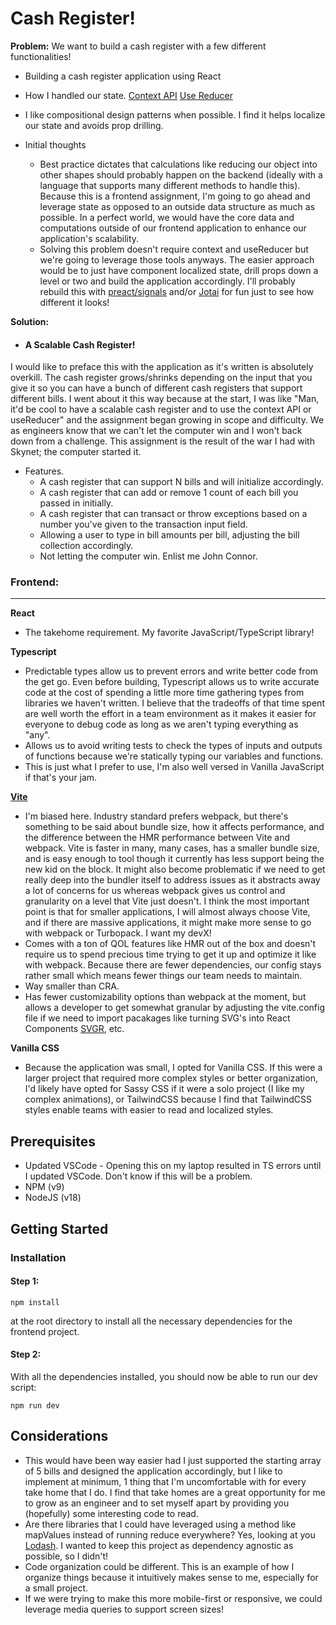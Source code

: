 # Cash Register!

**Problem:**
We want to build a cash register with a few different functionalities!

-   Building a cash register application using React 
   - How I handled our state. [Context API](https://react.dev/reference/react/createContext#createcontext) [Use Reducer](https://react.dev/reference/react/useReducer)
   - I like compositional design patterns when possible. I find it helps localize our state and avoids prop drilling.

   - Initial thoughts
      - Best practice dictates that calculations like reducing our object into other shapes should probably happen on the backend (ideally with a language that supports many different methods to handle this). Because this is a frontend assignment, I'm going to go ahead and leverage state as opposed to an outside data structure as much as possible. In a perfect world, we would have the core data and computations outside of our frontend application to enhance our application's scalability.
      - Solving this problem doesn't require context and useReducer but we're going to leverage those tools anyways. The easier approach would be to just have component localized state, drill props down a level or two and build the application accordingly. I'll probably rebuild this with [preact/signals](https://preactjs.com/guide/v10/signals/) and/or [Jotai](https://jotai.org/) for fun just to see how different it looks!

**Solution:**

-   #### A Scalable Cash Register!
   I would like to preface this with the application as it's written is absolutely overkill. The cash register grows/shrinks depending on the input that you give it so you can have a bunch of different cash registers that support different bills. I went about it this way because at the start, I was like "Man, it'd be cool to have a scalable cash register and to use the context API or useReducer" and the assignment began growing in scope and difficulty. We as engineers know that we can't let the computer win and I won't back down from a challenge. This assignment is the result of the war I had with Skynet; the computer started it.

   - Features.
      -   A cash register that can support N bills and will initialize accordingly. 
      -   A cash register that can add or remove 1 count of each bill you passed in initially.
      -   A cash register that can transact or throw exceptions based on a number you've given to the transaction input field.
      -   Allowing a user to type in bill amounts per bill, adjusting the bill collection accordingly.
      -   Not letting the computer win. Enlist me John Connor.

### Frontend:

---

**React**
-   The takehome requirement. My favorite JavaScript/TypeScript library!

**Typescript**
-   Predictable types allow us to prevent errors and write better code from the get go. Even before building, Typescript allows us to write accurate code at the cost of spending a little more time gathering types from libraries we haven't written. I believe that the tradeoffs of that time spent are well worth the effort in a team environment as it makes it easier for everyone to debug code as long as we aren't typing everything as "any".
-   Allows us to avoid writing tests to check the types of inputs and outputs of functions because we're statically typing our variables and functions.
-   This is just what I prefer to use, I'm also well versed in Vanilla JavaScript if that's your jam.

[**Vite**](https://vitejs.dev/guide/)

-   I'm biased here. Industry standard prefers webpack, but there's something to be said about bundle size, how it affects performance, and the difference between the HMR performance between Vite and webpack. Vite is faster in many, many cases, has a smaller bundle size, and is easy enough to tool though it currently has less support being the new kid on the block. It might also become problematic if we need to get really deep into the bundler itself to address issues as it abstracts away a lot of concerns for us whereas webpack gives us control and granularity on a level that Vite just doesn't. I think the most important point is that for smaller applications, I will almost always choose Vite, and if there are massive applications, it might make more sense to go with webpack or Turbopack. I want my devX!
-   Comes with a ton of QOL features like HMR out of the box and doesn't require us to spend precious time trying to get it up and optimize it like with webpack. Because there are fewer dependencies, our config stays rather small which means fewer things our team needs to maintain.
-   Way smaller than CRA.
-   Has fewer customizability options than webpack at the moment, but allows a developer to get somewhat granular by adjusting the vite.config file if we need to import pacakages like turning SVG's into React Components [SVGR](https://www.npmjs.com/package/vite-plugin-svgr), etc.

**Vanilla CSS**

- Because the application was small, I opted for Vanilla CSS. If this were a larger project that required more complex styles or better organization, I'd likely have opted for Sassy CSS if it were a solo project (I like my complex animations), or TailwindCSS because I find that TailwindCSS styles enable teams with easier to read and localized styles.

## Prerequisites

-   Updated VSCode - Opening this on my laptop resulted in TS errors until I updated VSCode. Don't know if this will be a problem.
-   NPM (v9)
-   NodeJS (v18)

## Getting Started

### Installation

#### Step 1:

    npm install

at the root directory to install all the necessary dependencies for the frontend project.

#### Step 2:

With all the dependencies installed, you should now be able to run our dev script:

    npm run dev

## Considerations

- This would have been way easier had I just supported the starting array of 5 bills and designed the application accordingly, but I like to implement at minimum, 1 thing that I'm uncomfortable with for every take home that I do. I find that take homes are a great opportunity for me to grow as an engineer and to set myself apart by providing you (hopefully) some interesting code to read.
- Are there libraries that I could have leveraged using a method like mapValues instead of running reduce everywhere? Yes, looking at you [Lodash](https://www.npmjs.com/package/lodash.mapvalues). I wanted to keep this project as dependency agnostic as possible, so I didn't!
- Code organization could be different. This is an example of how I organize things because it intuitively makes sense to me, especially for a small project.
- If we were trying to make this more mobile-first or responsive, we could leverage media queries to support screen sizes!
